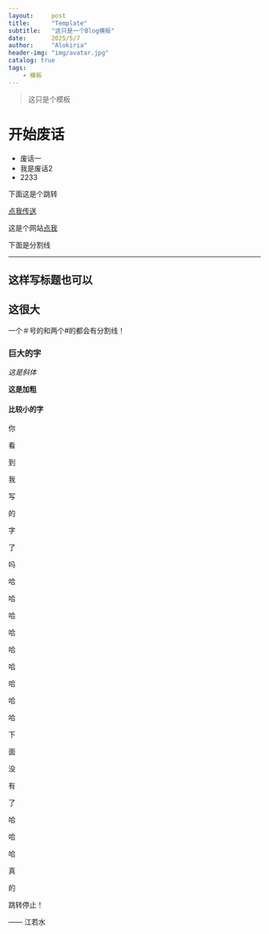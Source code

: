 ```yaml
---
layout:     post
title:      "Template"
subtitle:   "这只是一个Blog模板"
date:       2025/5/7
author:     "Alokiria"
header-img: "img/avatar.jpg"
catalog: true
tags:
    - 模板
---
```


> 这只是个模板

# 开始废话
* 废话一
* 我是废话2
* 2233

下面这是个跳转

[点我传送](#build) 



这是个网站[点我](https://alokiria.github.io/)

下面是分割线

---

这样写标题也可以
---

## 这很大

一个＃号的和两个#的都会有分割线！

### 巨大的字

*这是斜体*

**这是加粗**

#### 比较小的字

你

看

到

我

写

的

字

了

吗

哈

哈

哈

哈

哈

哈

哈

哈

哈

下

面

没

有

了

哈

哈

哈

真

的


跳转停止！
<span id = "build"></span>



—— 江若水
